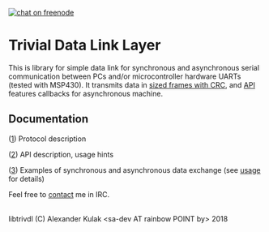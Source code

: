 [![chat on freenode](https://img.shields.io/badge/chat-on%20freenode-brightgreen.svg)](https://webchat.freenode.net/?channels=%23libtrivdl)

# Trivial Data Link Layer

This is library for simple data link for synchronous and asynchronous 
serial communication between PCs and/or microcontroller hardware UARTs 
(tested with MSP430).
It transmits data in [sized frames with CRC](doc/protocol.md),
and [API](doc/usage.md) features callbacks for asynchronous machine.

## Documentation

([1](doc/protocol.md)) Protocol description

([2](doc/usage.md)) API description, usage hints

([3](examples/)) Examples of synchronous and asynchronous data exchange 
(see [usage](doc/usage.md) for details)  
   
   
Feel free to [contact](https://webchat.freenode.net/?channels=%23libtrivdl) me in IRC.  
   
   
libtrivdl (C) Alexander Kulak &lt;sa-dev AT rainbow POINT by&gt; 2018


